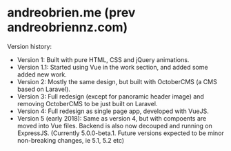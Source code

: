 # andreobrien.me (prev andreobriennz.com) 

Version history:
- Version 1: Built with pure HTML, CSS and jQuery animations.
- Version 1.1: Started using Vue in the work section, and added some added new work.
- Version 2: Mostly the same design, but built with OctoberCMS (a CMS based on Laravel).
- Version 3: Full redesign (except for panoramic header image) and removing OctoberCMS to be just built on Laravel. 
- Version 4: Full redesign as single page app, developed with VueJS. 
- Version 5 (early 2018): Same as version 4, but with compoents are moved into Vue files. Backend is also now decouped and running on ExpressJS. (Currently 5.0.0-beta.1. Future versions expected to be minor non-breaking changes, ie 5.1, 5.2 etc)
